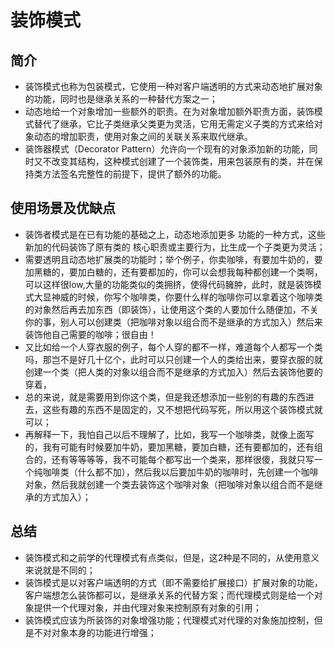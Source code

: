 # 装饰模式

## 简介

* 装饰模式也称为包装模式，它使用一种对客户端透明的方式来动态地扩展对象的功能，同时也是继承关系的一种替代方案之一；
* 动态地给一个对象增加一些额外的职责。在为对象增加额外职责方面，装饰模式替代了继承，它比子类继承父类更为灵活，它用无需定义子类的方式来给对象动态的增加职责，使用对象之间的关联关系来取代继承。
* 装饰器模式（Decorator Pattern）允许向一个现有的对象添加新的功能，同时又不改变其结构，这种模式创建了一个装饰类，用来包装原有的类，并在保持类方法签名完整性的前提下，提供了额外的功能。

## 使用场景及优缺点

* 装饰者模式是在已有功能的基础之上，动态地添加更多 功能的一种方式，这些新加的代码装饰了原有类的 核心职责或主要行为，比生成一个子类更为灵活；
* 需要透明且动态地扩展类的功能时；举个例子，你卖咖啡，有要加牛奶的，要加黑糖的，要加白糖的，还有要都加的，你可以会想我每种都创建一个类啊，可以这样很low,大量的功能类似的类拥挤，使得代码臃肿，此时，就是装饰模式大显神威的时候，你写个咖啡类，你要什么样的咖啡你可以拿着这个咖啡类的对象然后再去加东西（即装饰），让使用这个类的人要加什么随便加，不关你的事，别人可以创建类（把咖啡对象以组合而不是继承的方式加入）然后来装饰他自己需要的咖啡；很自由！
* 又比如给一个人穿衣服的例子，每个人穿的都不一样，难道每个人都写一个类吗，那岂不是好几十亿个，此时可以只创建一个人的类给出来，要穿衣服的就创建一个类（把人类的对象以组合而不是继承的方式加入）然后去装饰他要的穿着，
* 总的来说，就是需要用到你这个类，但是我还想添加一些别的有趣的东西进去，这些有趣的东西不是固定的，又不想把代码写死，所以用这个装饰模式就可以；
* 再解释一下，我怕自己以后不理解了，比如，我写一个咖啡类，就像上面写的，我有可能有时候要加牛奶，要加黑糖，要加白糖，还有要都加的，还有组合的，还有等等等等，我不可能每个都写出一个类来，那样很傻，我就只写一个纯咖啡类（什么都不加），然后我以后要加牛奶的咖啡时，先创建一个咖啡对象，然后我就创建一个类去装饰这个咖啡对象（把咖啡对象以组合而不是继承的方式加入）；

## 总结

* 装饰模式和之前学的代理模式有点类似，但是，这2种是不同的，从使用意义来说就是不同的；
* 装饰模式是以对客户端透明的方式（即不需要给扩展接口）扩展对象的功能，客户端想怎么装饰都可以，是继承关系的代替方案；而代理模式则是给一个对象提供一个代理对象，并由代理对象来控制原有对象的引用；
* 装饰模式应该为所装饰的对象增强功能；代理模式对代理的对象施加控制，但是不对对象本身的功能进行增强；